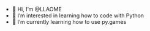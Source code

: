 - 👋 Hi, I’m @LLAOME
- 👀 I’m interested in learning how to code with Python
- 🌱 I’m currently learning how to use py.games
  

<!---
LLAOME/LLAOME is a ✨ special ✨ repository because its `README.md` (this file) appears on your GitHub profile.
You can click the Preview link to take a look at your changes.
--->
